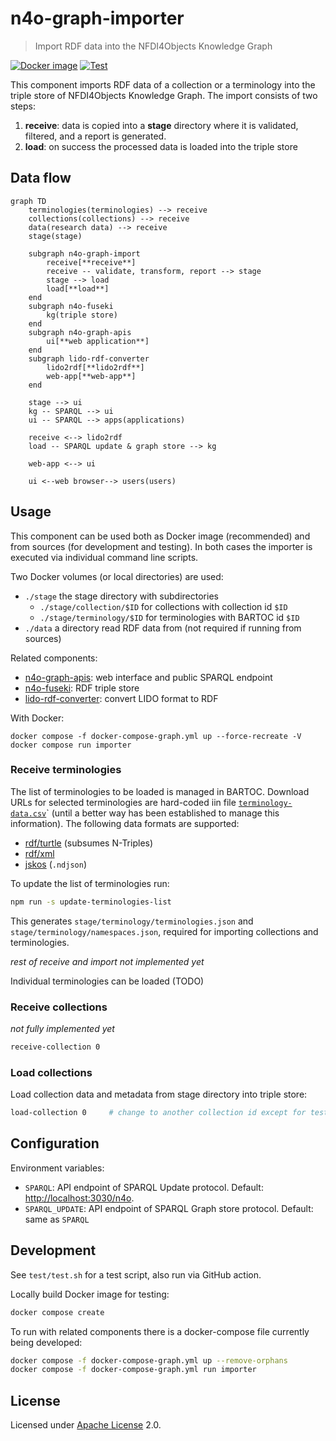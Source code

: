 # n4o-graph-importer

> Import RDF data into the NFDI4Objects Knowledge Graph

[![Docker image](https://github.com/nfdi4objects/n4o-graph-importer/actions/workflows/docker.yml/badge.svg)](https://github.com/orgs/nfdi4objects/packages/container/package/n4o-graph-importer)
[![Test](https://github.com/nfdi4objects/n4o-graph-importer/actions/workflows/test.yml/badge.svg)](https://github.com/nfdi4objects/n4o-graph-importer/actions/workflows/test.yml)

This component imports RDF data of a collection or a terminology into the triple store of NFDI4Objects Knowledge Graph. The import consists of two steps:

1. **receive**: data is copied into a **stage** directory where it is validated, filtered, and a report is generated.
2. **load**: on success the processed data is loaded into the triple store

## Data flow

```mermaid
graph TD
    terminologies(terminologies) --> receive
    collections(collections) --> receive
    data(research data) --> receive
    stage(stage)

    subgraph n4o-graph-import
        receive[**receive**]
        receive -- validate, transform, report --> stage
        stage --> load
        load[**load**]
    end
    subgraph n4o-fuseki
        kg(triple store)
    end
    subgraph n4o-graph-apis
        ui[**web application**]
    end
    subgraph lido-rdf-converter
        lido2rdf[**lido2rdf**]
        web-app[**web-app**]
    end

    stage --> ui
    kg -- SPARQL --> ui
    ui -- SPARQL --> apps(applications)

    receive <--> lido2rdf
    load -- SPARQL update & graph store --> kg

    web-app <--> ui

    ui <--web browser--> users(users)
```

## Usage

This component can be used both as Docker image (recommended) and from sources (for development and testing). In both cases the importer is executed via individual command line scripts.

Two Docker volumes (or local directories) are used:

- `./stage` the stage directory with subdirectories
  - `./stage/collection/$ID` for collections with collection id `$ID`
  - `./stage/terminology/$ID` for terminologies with BARTOC id `$ID`
- `./data` a directory read RDF data from (not required if running from sources)

Related components:

- [n4o-graph-apis](https://github.com/nfdi4objects/n4o-graph-apis): web interface and public SPARQL endpoint
- [n4o-fuseki](https://github.com/nfdi4objects/n4o-fuseki): RDF triple store
- [lido-rdf-converter](https://github.com/nfdi4objects/lido-rdf-converter): convert LIDO format to RDF

With Docker:

~~~
docker compose -f docker-compose-graph.yml up --force-recreate -V
docker compose run importer
~~~

### Receive terminologies

The list of terminologies to be loaded is managed in BARTOC. Download URLs for selected terminologies are hard-coded iin file [`terminology-data.csv`](terminology-data.csv)` (until a better way has been established to manage this information). The following data formats are supported:

- [rdf/turtle](http://format.gbv.de/rdf/turtle) (subsumes N-Triples)
- [rdf/xml](http://format.gbv.de/rdf/xml)
- [jskos](http://format.gbv.de/jskos) (`.ndjson`)

To update the list of terminologies run:

~~~sh
npm run -s update-terminologies-list
~~~

This generates `stage/terminology/terminologies.json` and `stage/terminology/namespaces.json`, required for importing collections and terminologies.

*rest of receive and import not implemented yet*

Individual terminologies can be loaded (TODO)

### Receive collections

*not fully implemented yet*

~~~sh
receive-collection 0
~~~

### Load collections

Load collection data and metadata from stage directory into triple store:

~~~sh
load-collection 0     # change to another collection id except for testing
~~~

## Configuration

Environment variables:

- `SPARQL`: API endpoint of SPARQL Update protocol. Default: <http://localhost:3030/n4o>.
- `SPARQL_UPDATE`: API endpoint of SPARQL Graph store protocol. Default: same as `SPARQL`

## Development

See `test/test.sh` for a test script, also run via GitHub action.

Locally build Docker image for testing:

~~~sh
docker compose create
~~~

To run with related components there is a docker-compose file currently being developed:

~~~sh
docker compose -f docker-compose-graph.yml up --remove-orphans
docker compose -f docker-compose-graph.yml run importer
~~~

## License

Licensed under [Apache License](http://www.apache.org/licenses/) 2.0.
